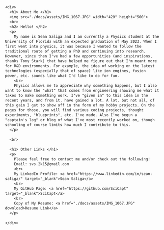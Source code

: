 <html>
  <head>
    <link rel="icon" href="./docs/assets/IMG_1067.JPG">
  </head>
  
  <body>
    
    <div>
      <h1> About Me </h1>
      <img src="./docs/assets/IMG_1067.JPG" width="420" height="500">
      <br>
      <h2> Hello! </h2>
      <p>
        My name is Sean Saliga and I am currently a Physics student at the University of Florida with an expected graduation of May 2023. When I first went into physics, it was because I wanted to follow the traditional route of getting a PhD and continuing into research. However, since then I've had a few opportunities (and inspirations, thanks Tony Stark) that have helped me figure out that I'm meant more for R&D environments. For example, the idea of working on the latest technologies (especially that of space) like ion engines, fusion power, etc. sounds like what I'd like to do for fun.
        <br>
        Physics allows me to appreciate why something happens, but I also want to know the "what" that comes from engineering showing me what it takes to make something work. I've "given in" to this idea in the recent years, and from it, have gained a lot. A lot, but not all, of this gain I get to show off in the form of my hobby projects. On the pages for those, you will find various coding projects, thought experiments, "blueprints", etc. I've made. Also I've begun a "captain's log" or blog of what I've most recently worked on, though schooling of course limits how much I contribute to this.
      </p>
      
      <br>
      
      <h1> Other Links </h1>
      <p>
        Please feel free to contact me and/or check out the following!
        Email: svs.2k15@gmail.com
        <br>
        My LinkedIn Profile: <a href="https://www.linkedin.com/in/sean-saliga/" target="_blank">Sean Saliga</a> 
        <br>
        My GitHub Page: <a href="https://github.com/SciCapt" target="_blank">SciCapt</a> 
        <br>
        Copy of My Resume: <a href="./docs/assets/IMG_1067.JPG" download>Resume Link</a>
      </p>
        
    </div>
    
  </body>
</html>
